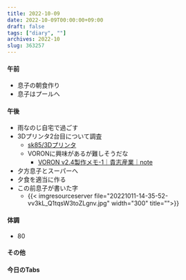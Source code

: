 ```yaml
---
title: 2022-10-09
date: 2022-10-09T00:00:00+09:00
draft: false
tags: ["diary", ""]
archives: 2022-10
slug: 363257
---
```

#### 午前
- 息子の朝食作り
- 息子はプールへ
#### 午後
- 雨なのじ自宅で過ごす
- 3Dプリンタ2台目について調査
  - [sk85/3Dプリンタ](https://scrapbox.io/sk85/3Dプリンタ)
  - VORONに興味があるが難しそうだな
    - [VORON v2.4製作メモ-1｜貴志産業｜note](https://note.com/tcbjr8d/n/ncec00b94267c)
- 夕方息子とスーパーへ
- 夕食を適当に作る
- この前息子が書いた字
  - {{< imgresourceserver file="20221011-14-35-52-vv3kL_Q1tqsW3toZLgnv.jpg" width="300" title="">}}
#### 体調
- 80
#### その他
#### 今日のTabs